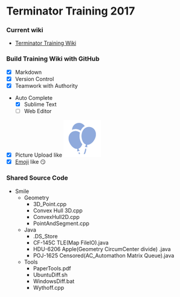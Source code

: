 # Terminator Training 2017
### Current wiki
* [Terminator Training Wiki](https://github.com/testGroup794/Training2017/wiki)

### Build Training Wiki with GitHub
* [x] Markdown
* [x] Version Control
* [x] Teamwork with Authority
* Auto Complete
    - [x] Sublime Text
    - [ ] Web Editor
* [x] Picture Upload like ![Profile picture](https://github.com/testGroup794/Training2017/blob/master/images/Profile%20picture.png)
* [x] [Emoji](http://emoji-cheat-sheet.com/) like  :smirk: 

### Shared Source Code
* Smile
    - Geometry
        + 3D_Point.cpp
        + Convex Hull 3D.cpp
        + ConvexHull2D.cpp
        + PointAndSegment.cpp
    - Java
        + .DS_Store
        + CF-145C TLE(Map FileIO).java
        + HDU-6206 Apple(Geometry CircumCenter divide) .java
        + POJ-1625 Censored(AC_Automathon Matrix Queue).java
    - Tools
        + PaperTools.pdf
        + UbuntuDiff.sh
        + WindowsDiff.bat
        + Wythoff.cpp
